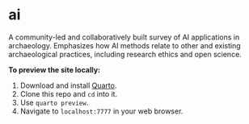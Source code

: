 # ai

A community-led and collaboratively built survey of AI applications in archaeology.
Emphasizes how AI methods relate to other and existing archaeological practices, including research ethics and open science.

**To preview the site locally:**

1. Download and install [Quarto](https://quarto.org/).
2. Clone this repo and `cd` into it.
3. Use `quarto preview`.
4. Navigate to `localhost:7777` in your web browser.
